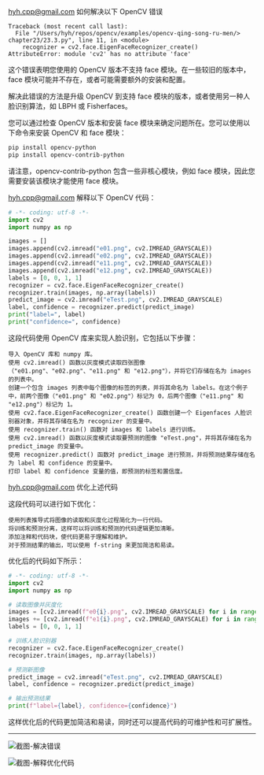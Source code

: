 hyh.cpp@gmail.com
如何解决以下 OpenCV 错误

```
Traceback (most recent call last):
  File "/Users/hyh/repos/opencv/examples/opencv-qing-song-ru-men/> chapter23/23.3.py", line 11, in <module>
    recognizer = cv2.face.EigenFaceRecognizer_create()
AttributeError: module 'cv2' has no attribute 'face'
```

这个错误表明您使用的 OpenCV 版本不支持 face 模块。在一些较旧的版本中，face 模块可能并不存在，或者可能需要额外的安装和配置。

解决此错误的方法是升级 OpenCV 到支持 face 模块的版本，或者使用另一种人脸识别算法，如 LBPH 或 Fisherfaces。

您可以通过检查 OpenCV 版本和安装 face 模块来确定问题所在。您可以使用以下命令来安装 OpenCV 和 face 模块：

```bash
pip install opencv-python
pip install opencv-contrib-python
```

请注意，opencv-contrib-python 包含一些非核心模块，例如 face 模块，因此您需要安装该模块才能使用 face 模块。

hyh.cpp@gmail.com
解释以下 OpenCV 代码：

```python
# -*- coding: utf-8 -*-
import cv2
import numpy as np

images = []
images.append(cv2.imread("e01.png", cv2.IMREAD_GRAYSCALE))
images.append(cv2.imread("e02.png", cv2.IMREAD_GRAYSCALE))
images.append(cv2.imread("e11.png", cv2.IMREAD_GRAYSCALE))
images.append(cv2.imread("e12.png", cv2.IMREAD_GRAYSCALE))
labels = [0, 0, 1, 1]
recognizer = cv2.face.EigenFaceRecognizer_create()
recognizer.train(images, np.array(labels))
predict_image = cv2.imread("eTest.png", cv2.IMREAD_GRAYSCALE)
label, confidence = recognizer.predict(predict_image)
print("label=", label)
print("confidence=", confidence)
```

这段代码使用 OpenCV 库来实现人脸识别，它包括以下步骤：

    导入 OpenCV 库和 numpy 库。
    使用 cv2.imread() 函数以灰度模式读取四张图像（"e01.png"、"e02.png"、"e11.png" 和 "e12.png"），并将它们存储在名为 images 的列表中。
    创建一个包含 images 列表中每个图像的标签的列表，并将其命名为 labels。在这个例子中，前两个图像（"e01.png" 和 "e02.png"）标记为 0，后两个图像（"e11.png" 和 "e12.png"）标记为 1。
    使用 cv2.face.EigenFaceRecognizer_create() 函数创建一个 Eigenfaces 人脸识别器对象，并将其存储在名为 recognizer 的变量中。
    使用 recognizer.train() 函数对 images 和 labels 进行训练。
    使用 cv2.imread() 函数以灰度模式读取要预测的图像 "eTest.png"，并将其存储在名为 predict_image 的变量中。
    使用 recognizer.predict() 函数对 predict_image 进行预测，并将预测结果存储在名为 label 和 confidence 的变量中。
    打印 label 和 confidence 变量的值，即预测的标签和置信度。

hyh.cpp@gmail.com
优化上述代码

这段代码可以进行如下优化：

    使用列表推导式将图像的读取和灰度化过程简化为一行代码。
    将训练和预测分离，这样可以将训练和预测的代码逻辑更加清晰。
    添加注释和代码块，使代码更易于理解和维护。
    对于预测结果的输出，可以使用 f-string 来更加简洁和易读。

优化后的代码如下所示：

```python
# -*- coding: utf-8 -*-
import cv2
import numpy as np

# 读取图像并灰度化
images = [cv2.imread(f"e0{i}.png", cv2.IMREAD_GRAYSCALE) for i in range(1, 3)]
images += [cv2.imread(f"e1{i}.png", cv2.IMREAD_GRAYSCALE) for i in range(1, 3)]
labels = [0, 0, 1, 1]

# 训练人脸识别器
recognizer = cv2.face.EigenFaceRecognizer_create()
recognizer.train(images, np.array(labels))

# 预测新图像
predict_image = cv2.imread("eTest.png", cv2.IMREAD_GRAYSCALE)
label, confidence = recognizer.predict(predict_image)

# 输出预测结果
print(f"label={label}, confidence={confidence}")
```

这样优化后的代码更加简洁和易读，同时还可以提高代码的可维护性和可扩展性。

---

![截图-解决错误](https://cdn.jsdelivr.net/gh/hyh19/image2@master/115402160fce39f085d1d0909064a4630ff6daf0a4651fc65226b74c20962136.png)  

![截图-解释优化代码](https://cdn.jsdelivr.net/gh/hyh19/image2@master/53b6e1d3e7f6579f90eab55d3666c268d30613e4327af56907e6869875b0a871.png)
